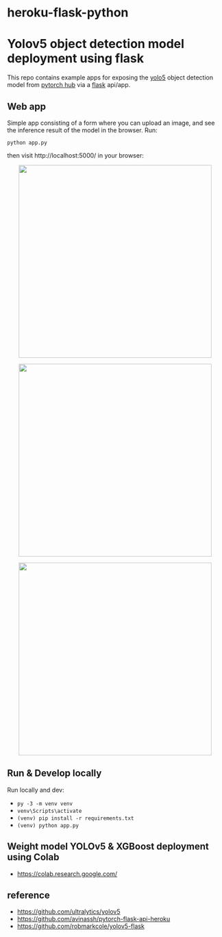 # heroku-flask-python
# Yolov5 object detection model deployment using flask
This repo contains example apps for exposing the [yolo5](https://github.com/ultralytics/yolov5) object detection model from [pytorch hub](https://pytorch.org/hub/ultralytics_yolov5/) via a [flask](https://flask.palletsprojects.com/en/1.1.x/) api/app.

## Web app
Simple app consisting of a form where you can upload an image, and see the inference result of the model in the browser. Run:

`python app.py`

then visit http://localhost:5000/ in your browser:

<p align="center">
<img src="https://github.com/robmarkcole/yolov5-flask/blob/master/docs/app_form.jpg" width="450">
</p>

<p align="center">
<img src="https://github.com/robmarkcole/yolov5-flask/blob/master/docs/app_result.jpg" width="450">
</p>

<p align="center">
<img src="https://github.com/robmarkcole/yolov5-flask/blob/master/docs/app_result.jpg" width="450">
</p>

## Run & Develop locally
Run locally and dev:
* `py -3 -m venv venv`
* `venv\Scripts\activate`
* `(venv) pip install -r requirements.txt`
* `(venv) python app.py`

## Weight model YOLOv5 & XGBoost deployment using Colab
- https://colab.research.google.com/


## reference
- https://github.com/ultralytics/yolov5
- https://github.com/avinassh/pytorch-flask-api-heroku
- https://github.com/robmarkcole/yolov5-flask
